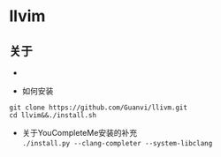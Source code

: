 # llvim
## 关于
+ 



+ 如何安装<br/>
```
git clone https://github.com/Guanvi/llivm.git
cd llvim&&./install.sh
```



































+ 关于YouCompleteMe安装的补充</br>`./install.py --clang-completer --system-libclang`
